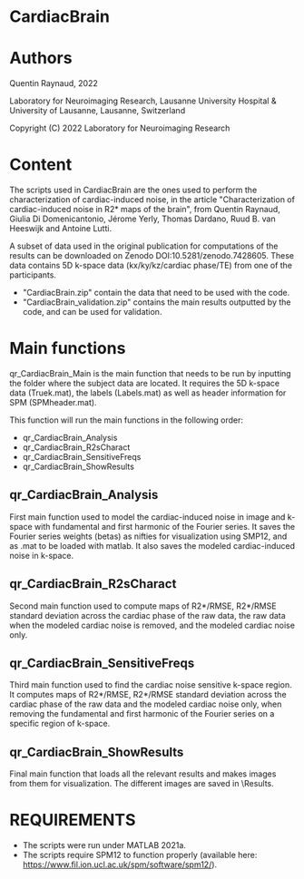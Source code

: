 # CardiacBrain

# Authors
Quentin Raynaud, 2022

Laboratory for Neuroimaging Research,
Lausanne University Hospital & University of Lausanne, Lausanne, Switzerland

Copyright (C) 2022 Laboratory for Neuroimaging Research

# Content

The scripts used in CardiacBrain are the ones used to perform the characterization of cardiac-induced noise, in the article "Characterization of cardiac-induced noise in R2* maps of the brain", from Quentin Raynaud, Giulia Di Domenicantonio, Jérome Yerly, Thomas Dardano, Ruud B. van Heeswijk and Antoine Lutti.

A subset of data used in the original publication for computations of the results can be downloaded on Zenodo DOI:10.5281/zenodo.7428605.
These data contains 5D k-space data (kx/ky/kz/cardiac phase/TE) from one of the participants. 
- "CardiacBrain.zip" contain the data that need to be used with the code.
- "CardiacBrain_validation.zip" contains the main results outputted by the code, and can be used for validation.

# Main functions

qr_CardiacBrain_Main is the main function that needs to be run by inputting the folder where the subject data are located.
It requires the 5D k-space data (Truek.mat), the labels (Labels.mat) as well as header information for SPM (SPMheader.mat).

This function will run the main functions in the following order:
- qr_CardiacBrain_Analysis
- qr_CardiacBrain_R2sCharact
- qr_CardiacBrain_SensitiveFreqs
- qr_CardiacBrain_ShowResults

## qr_CardiacBrain_Analysis
First main function used to model the cardiac-induced noise in image and k-space with fundamental and first harmonic of the Fourier series.
It saves the Fourier series weights (betas) as nifties for visualization using SMP12, and as .mat to be loaded with matlab. It also saves the modeled cardiac-induced noise in k-space.

## qr_CardiacBrain_R2sCharact
Second main function used to compute maps of R2*/RMSE, R2*/RMSE standard deviation across the cardiac phase of the raw data, the raw data when the modeled cardiac noise is removed, and the modeled cardiac noise only.

## qr_CardiacBrain_SensitiveFreqs
Third main function used to find the cardiac noise sensitive k-space region. It computes maps of R2*/RMSE, R2*/RMSE standard deviation across the cardiac phase of the raw data and the modeled cardiac noise only, when removing the fundamental and first harmonic of the Fourier series on a specific region of k-space.

## qr_CardiacBrain_ShowResults
Final main function that loads all the relevant results and makes images from them for visualization. The different images are saved in \Results.

# REQUIREMENTS

- The scripts were run under MATLAB 2021a.
- The scripts require SPM12 to function properly (available here: https://www.fil.ion.ucl.ac.uk/spm/software/spm12/).

